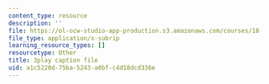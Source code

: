```yaml
---
content_type: resource
description: ''
file: https://ol-ocw-studio-app-production.s3.amazonaws.com/courses/18-01sc-single-variable-calculus-fall-2010/a1c5220d75ba5243a0bfc4d18dcd336e_D7nf7pKddwM.vtt
file_type: application/x-subrip
learning_resource_types: []
resourcetype: Other
title: 3play caption file
uid: a1c5220d-75ba-5243-a0bf-c4d18dcd336e
---
```

